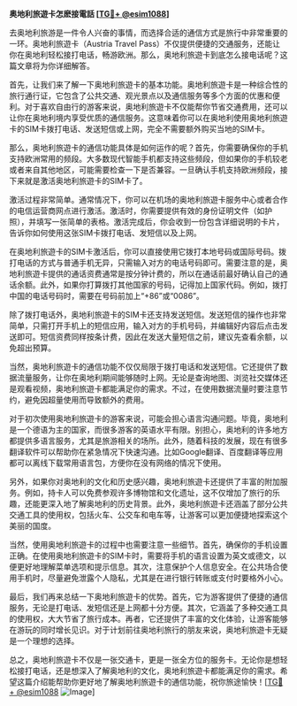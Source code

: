 **奥地利旅遊卡怎麽接電話 [[TG💪+ @esim1088](https://t.me/s/esim1088)]**

去奥地利旅游是一件令人兴奋的事情，而选择合适的通信方式是旅行中非常重要的一环。奥地利旅遊卡（Austria Travel Pass）不仅提供便捷的交通服务，还能让你在奥地利轻松接打电话，畅游欧洲。那么，奥地利旅遊卡到底怎么接电话呢？这篇文章将为你详细解答。

首先，让我们来了解一下奥地利旅遊卡的基本功能。奥地利旅遊卡是一种综合性的旅行通行证，它包含了公共交通、观光景点以及通信服务等多个方面的优惠和便利。对于喜欢自由行的游客来说，奥地利旅遊卡不仅能帮你节省交通费用，还可以让你在奥地利境内享受优质的通信服务。这意味着你可以在奥地利使用奥地利旅遊卡的SIM卡拨打电话、发送短信或上网，完全不需要额外购买当地的SIM卡。

那么，奥地利旅遊卡的通信功能具体是如何运作的呢？首先，你需要确保你的手机支持欧洲常用的频段。大多数现代智能手机都支持这些频段，但如果你的手机较老或者来自其他地区，可能需要检查一下是否兼容。一旦确认手机支持欧洲频段，接下来就是激活奥地利旅遊卡的SIM卡了。

激活过程非常简单。通常情况下，你可以在机场的奥地利旅遊卡服务中心或者合作的电信运营商网点进行激活。激活时，你需要提供有效的身份证明文件（如护照），并填写一张简单的表格。激活完成后，你会收到一份包含详细说明的卡片，告诉你如何使用这张SIM卡拨打电话、发短信以及上网。

在奥地利旅遊卡的SIM卡激活后，你可以直接使用它拨打本地号码或国际号码。拨打电话的方式与普通手机无异，只需输入对方的电话号码即可。需要注意的是，奥地利旅遊卡提供的通话资费通常是按分钟计费的，所以在通话前最好确认自己的通话余额。此外，如果你打算拨打其他国家的号码，记得加上国家代码。例如，拨打中国的电话号码时，需要在号码前加上“+86”或“0086”。

除了拨打电话外，奥地利旅遊卡的SIM卡还支持发送短信。发送短信的操作也非常简单，只需打开手机上的短信应用，输入对方的手机号码，并编辑好内容后点击发送即可。短信资费同样按条计费，因此在发送大量短信之前，建议先查看余额，以免超出预算。

当然，奥地利旅遊卡的通信功能不仅仅局限于拨打电话和发送短信。它还提供了数据流量服务，让你在奥地利期间能够随时上网。无论是查询地图、浏览社交媒体还是观看视频，奥地利旅遊卡都能满足你的需求。不过，在使用数据流量时要注意节约，避免因超量使用而导致额外的费用。

对于初次使用奥地利旅遊卡的游客来说，可能会担心语言沟通问题。毕竟，奥地利是一个德语为主的国家，而很多游客的英语水平有限。别担心，奥地利的许多地方都提供多语言服务，尤其是旅游相关的场所。此外，随着科技的发展，现在有很多翻译软件可以帮助你在紧急情况下快速沟通。比如Google翻译、百度翻译等应用都可以离线下载常用语言包，方便你在没有网络的情况下使用。

另外，如果你对奥地利的文化和历史感兴趣，奥地利旅遊卡还提供了丰富的附加服务。例如，持卡人可以免费参观许多博物馆和文化遗址，这不仅增加了旅行的乐趣，还能更深入地了解奥地利的历史背景。此外，奥地利旅遊卡还涵盖了部分公共交通工具的使用权，包括火车、公交车和电车等，让游客可以更加便捷地探索这个美丽的国度。

当然，使用奥地利旅遊卡的过程中也需要注意一些细节。首先，确保你的手机设置正确。在使用奥地利旅遊卡的SIM卡时，需要将手机的语言设置为英文或德文，以便更好地理解菜单选项和提示信息。其次，注意保护个人信息安全。在公共场合使用手机时，尽量避免泄露个人隐私，尤其是在进行银行转账或支付时要格外小心。

最后，我们再来总结一下奥地利旅遊卡的优势。首先，它为游客提供了便捷的通信服务，无论是打电话、发短信还是上网都十分方便。其次，它涵盖了多种交通工具的使用权，大大节省了旅行成本。再者，它还提供了丰富的文化体验，让游客能够在游玩的同时增长见识。对于计划前往奥地利旅行的朋友来说，奥地利旅遊卡无疑是一个理想的选择。

总之，奥地利旅遊卡不仅是一张交通卡，更是一张全方位的服务卡。无论你是想轻松接打电话，还是想深入了解奥地利的文化，奥地利旅遊卡都能满足你的需求。希望这篇介绍能帮助你更好地了解奥地利旅遊卡的通信功能，祝你旅途愉快！[[TG💪+ @esim1088](https://t.me/s/esim1088) ![Image](https://i.postimg.cc/4NQfJmqS/Snipaste-2025-05-13-00-14-12.png)]